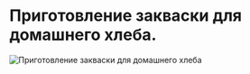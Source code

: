 # Приготовление закваски для домашнего хлеба.

![Приготовление закваски для домашнего хлеба](/images/Kulinar/Bread/zakvaska-dlya-hleba_infographic.png 'Приготовление закваски для домашнего хлеба')
